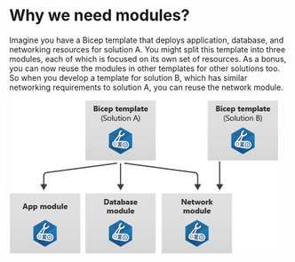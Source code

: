 # Why we need modules?

Imagine you have a Bicep template that deploys application, database, and networking resources for solution A. You might split this template into three modules, each of which is focused on its own set of resources. As a bonus, you can now reuse the modules in other templates for other solutions too. So when you develop a template for solution B, which has similar networking requirements to solution A, you can reuse the network module.

![Alt text](image.png)